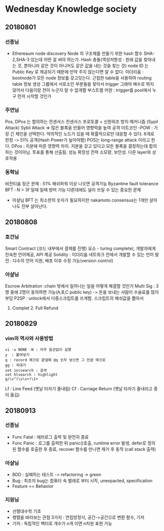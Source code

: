 # Wednesday Knowledge society

## 20180801

### 선종님
- Ethereaum node discovery
Node 의 구조체를 만들기 위한 hash 함수 SHA-2,SHA-3 있는데 어떤 걸 써야 하는가. Hash 충돌(역성저항성 : 원래 값을 찾아내는 것, 뿐아니라 같은 것이 아니어도 같은 값을 내는 것을 찾는 것) node ID 는 Public Key 로 제공되기 때문에 만약 주지 않는다면 알 수 없다.
이더리움 : bootnode가 모든 node 정보를 갖고잇는다. 근접한 table을 사용하여 routing table 정보 생성
그룹에서 서로소인 부분들을 찾아서 trigger 그래야 배수로 뛰지 않어서 다음이랑 전이 누군지 알 수 없게함
부스트램 어원 : trigger를 pool에서 누구 먼저 시작할 것인가

### 주연님
Pos, DPos 는 합의하는 컨센서스
컨센서스 프로토콜 + 신원위조 방지 메커니즘 (Sypil Attack)
Sybil Attack => 많은 블록을 만들어 영향력을 높여 공격
미트코인 -POW : 가장 긴 체인을 선택한다. 악의적인 노드가 있을 떼 확률적으로만 대응할 수 있다. 6개로 한정 -> 51% 공격(Hash Power가 높아야함) POS는 long-range attack 이라고 한다.
DPos : 지분에 따른 영향력 차이. 지분을 갖고 있다고 모든 블록을 결정하는데 합의하는 것이아님. 투표를 통해 선출됨. 성능 확장성 전력 소모량, 보안성. 다른 layer와 상호작용

### 동혁님 
비잔티움 장군 문제 : 51% 해쉬파워 이상 나오면 공격가능
Byzantine fault tolerance BFT :  N > 3f 일때 일때 방어 가능
다른데에도 널리 쓰일 수 있는 중요한 문제

- 아샬님
BFT 는 최소한의 숫자가 필요하지만  nakamoto consensus는 
1개만 살아나도 전부 살아난다.

## 20180808

### 호건님
Smart Contract (코드 내부에서 결제를 진행)
요소 - turing complete(, 개발자에게 친숙한 언어제공, API 제공 
Solidity : 이더리움 네트워크 안에서 개발할 수 있는 언어
발전 : 다수의 언어 지원, 배포 이후 수정 가능(version control)

### 아샬님
Escrow Arbitration :chain 밖에서 일어나는 일을 어떻게 해결할 것인가
Multi Sig : 3명 중에 2명이 동의하면 가능(A,B,C public key) -> 돈을 보내는 사람이 수술료를 많이 부담
P2SP : unlock에서 다중스크립트를 쓰게함. 스크립트의 해쉬값을 뽑아서 
  1. Complet 2. Full Refund
  

## 20180829

### vim의 역사와 사용방법
	vi -u NONE -N : 아무 옵션없이 실행
	y  : 붙여넣기
	q : record 매크로 끝낼때 @q 숫자 넣으면 그 만큼 매크로
	gg : 꼭대기
	set incsearch : 검색
	set hlsearch : highlight
	g/\v^(\s\s+)\1+
  Lf : Line Feed (옛날 타자기 줄내림)
  Cf : Carriage Return (옛날 타자기 줄내리고 종이 옮김)
  
  
## 20180913

### 선종님
- Func Fatal : 에러로그 출력 및 완전히 종료
- Func Panic : 로그를 출력한 뒤 panic()호출, runtime error 발생, defer로 정의된 함수를 호출한 후 종료, recover 함수를 만나면 제거 후 동작
               (call stack 출력)
               
### 아샬님
- BDD : 실패하는 테스트 -> refactoring -> green
- Bug : 최초의 bug는 컴퓨터 속 벌레로 부터 시작, unexpacted, specification
- Feature == Behavior

### 지원님
- 선형대수학 기초
- 행렬을 바라보는 관점 3가지 : 연립방정식, 공간->공간으로 변환 함수, 기저
- 기저 : 독립적인 벡터로 개수가 n개 이면 n차원 표현 가능
